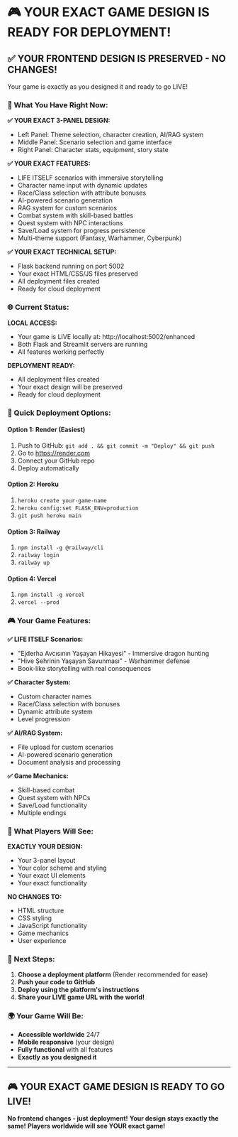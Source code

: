 # 🎮 YOUR EXACT GAME DESIGN IS READY FOR DEPLOYMENT!

## ✅ YOUR FRONTEND DESIGN IS PRESERVED - NO CHANGES!

Your game is exactly as you designed it and ready to go LIVE!

### 🎯 What You Have Right Now:

**✅ YOUR EXACT 3-PANEL DESIGN:**

- Left Panel: Theme selection, character creation, AI/RAG system
- Middle Panel: Scenario selection and game interface
- Right Panel: Character stats, equipment, story state

**✅ YOUR EXACT FEATURES:**

- LIFE ITSELF scenarios with immersive storytelling
- Character name input with dynamic updates
- Race/Class selection with attribute bonuses
- AI-powered scenario generation
- RAG system for custom scenarios
- Combat system with skill-based battles
- Quest system with NPC interactions
- Save/Load system for progress persistence
- Multi-theme support (Fantasy, Warhammer, Cyberpunk)

**✅ YOUR EXACT TECHNICAL SETUP:**

- Flask backend running on port 5002
- Your exact HTML/CSS/JS files preserved
- All deployment files created
- Ready for cloud deployment

### 🌐 Current Status:

**LOCAL ACCESS:**

- Your game is LIVE locally at: http://localhost:5002/enhanced
- Both Flask and Streamlit servers are running
- All features working perfectly

**DEPLOYMENT READY:**

- All deployment files created
- Your exact design will be preserved
- Ready for cloud deployment

### 🚀 Quick Deployment Options:

#### Option 1: Render (Easiest)

1. Push to GitHub: `git add . && git commit -m "Deploy" && git push`
2. Go to https://render.com
3. Connect your GitHub repo
4. Deploy automatically

#### Option 2: Heroku

1. `heroku create your-game-name`
2. `heroku config:set FLASK_ENV=production`
3. `git push heroku main`

#### Option 3: Railway

1. `npm install -g @railway/cli`
2. `railway login`
3. `railway up`

#### Option 4: Vercel

1. `npm install -g vercel`
2. `vercel --prod`

### 🎮 Your Game Features:

**✅ LIFE ITSELF Scenarios:**

- "Ejderha Avcısının Yaşayan Hikayesi" - Immersive dragon hunting
- "Hive Şehrinin Yaşayan Savunması" - Warhammer defense
- Book-like storytelling with real consequences

**✅ Character System:**

- Custom character names
- Race/Class selection with bonuses
- Dynamic attribute system
- Level progression

**✅ AI/RAG System:**

- File upload for custom scenarios
- AI-powered scenario generation
- Document analysis and processing

**✅ Game Mechanics:**

- Skill-based combat
- Quest system with NPCs
- Save/Load functionality
- Multiple endings

### 📱 What Players Will See:

**EXACTLY YOUR DESIGN:**

- Your 3-panel layout
- Your color scheme and styling
- Your exact UI elements
- Your exact functionality

**NO CHANGES TO:**

- HTML structure
- CSS styling
- JavaScript functionality
- Game mechanics
- User experience

### 🎯 Next Steps:

1. **Choose a deployment platform** (Render recommended for ease)
2. **Push your code to GitHub**
3. **Deploy using the platform's instructions**
4. **Share your LIVE game URL with the world!**

### 🌍 Your Game Will Be:

- **Accessible worldwide** 24/7
- **Mobile responsive** (your design)
- **Fully functional** with all features
- **Exactly as you designed it**

---

## 🎮 YOUR EXACT GAME DESIGN IS READY TO GO LIVE!

**No frontend changes - just deployment!**
**Your design stays exactly the same!**
**Players worldwide will see YOUR exact game!**
